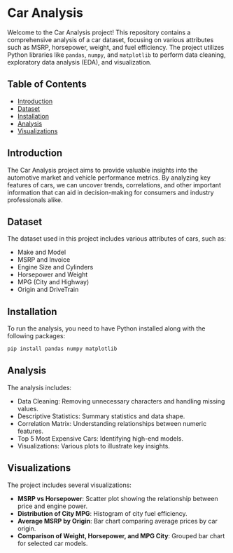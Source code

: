 # Car Analysis

Welcome to the Car Analysis project! This repository contains a comprehensive analysis of a car dataset, focusing on various attributes such as MSRP, horsepower, weight, and fuel efficiency. The project utilizes Python libraries like `pandas`, `numpy`, and `matplotlib` to perform data cleaning, exploratory data analysis (EDA), and visualization.

## Table of Contents

- [Introduction](#introduction)
- [Dataset](#dataset)
- [Installation](#installation)
- [Analysis](#analysis)
- [Visualizations](#visualizations)

## Introduction

The Car Analysis project aims to provide valuable insights into the automotive market and vehicle performance metrics. By analyzing key features of cars, we can uncover trends, correlations, and other important information that can aid in decision-making for consumers and industry professionals alike.

## Dataset

The dataset used in this project includes various attributes of cars, such as:
- Make and Model
- MSRP and Invoice
- Engine Size and Cylinders
- Horsepower and Weight
- MPG (City and Highway)
- Origin and DriveTrain

## Installation

To run the analysis, you need to have Python installed along with the following packages:

```bash
pip install pandas numpy matplotlib
```

## Analysis

The analysis includes:
- Data Cleaning: Removing unnecessary characters and handling missing values.
- Descriptive Statistics: Summary statistics and data shape.
- Correlation Matrix: Understanding relationships between numeric features.
- Top 5 Most Expensive Cars: Identifying high-end models.
- Visualizations: Various plots to illustrate key insights.

## Visualizations

The project includes several visualizations:
- **MSRP vs Horsepower**: Scatter plot showing the relationship between price and engine power.
- **Distribution of City MPG**: Histogram of city fuel efficiency.
- **Average MSRP by Origin**: Bar chart comparing average prices by car origin.
- **Comparison of Weight, Horsepower, and MPG City**: Grouped bar chart for selected car models.

